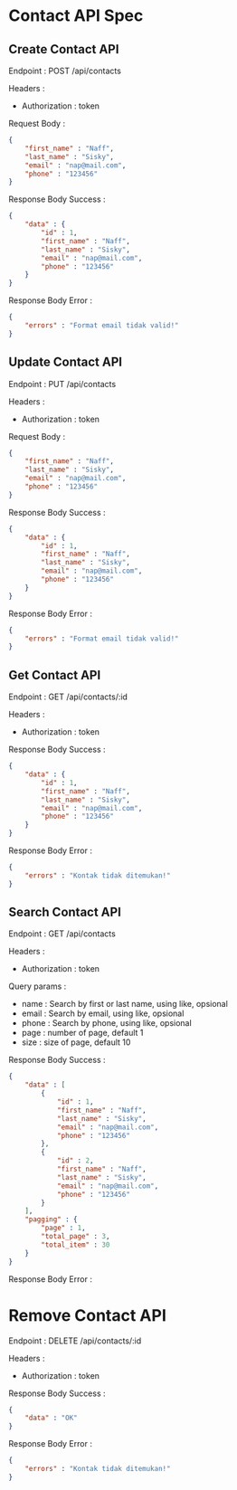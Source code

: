 # Contact API Spec

## Create Contact API

Endpoint : POST /api/contacts

Headers : 
- Authorization : token

Request Body : 
```json
{
    "first_name" : "Naff",
    "last_name" : "Sisky",
    "email" : "nap@mail.com",
    "phone" : "123456"
}
```

Response Body Success : 
```json
{
    "data" : {
        "id" : 1,
        "first_name" : "Naff",
        "last_name" : "Sisky",
        "email" : "nap@mail.com",
        "phone" : "123456"
    }
}
```

Response Body Error : 
```json
{
    "errors" : "Format email tidak valid!"
}
```
## Update Contact API

Endpoint : PUT /api/contacts

Headers : 
- Authorization : token

Request Body :
```json
{
    "first_name" : "Naff",
    "last_name" : "Sisky",
    "email" : "nap@mail.com",
    "phone" : "123456"
}
```

Response Body Success : 
```json
{
    "data" : {
        "id" : 1,
        "first_name" : "Naff",
        "last_name" : "Sisky",
        "email" : "nap@mail.com",
        "phone" : "123456"
    }
}
```
Response Body Error : 
```json
{
    "errors" : "Format email tidak valid!"
}
```
## Get Contact API

Endpoint : GET /api/contacts/:id

Headers : 
- Authorization : token

Response Body Success : 
```json
{
    "data" : {
        "id" : 1,
        "first_name" : "Naff",
        "last_name" : "Sisky",
        "email" : "nap@mail.com",
        "phone" : "123456"
    }
}
```

Response Body Error : 
```json
{
    "errors" : "Kontak tidak ditemukan!"
}
```

## Search Contact API

Endpoint : GET /api/contacts

Headers : 
- Authorization : token

Query params : 
- name : Search by first or last name, using like, opsional
- email : Search by email, using like, opsional
- phone : Search by phone, using like, opsional
- page : number of page, default 1
- size : size of page, default 10

Response Body Success : 
```json
{
    "data" : [
        {
            "id" : 1,
            "first_name" : "Naff",
            "last_name" : "Sisky",
            "email" : "nap@mail.com",
            "phone" : "123456"
        },
        {
            "id" : 2,
            "first_name" : "Naff",
            "last_name" : "Sisky",
            "email" : "nap@mail.com",
            "phone" : "123456"
        }
    ],
    "pagging" : {
        "page" : 1, 
        "total_page" : 3,
        "total_item" : 30
    }
}
```

Response Body Error : 

# Remove Contact API

Endpoint : DELETE /api/contacts/:id

Headers : 
- Authorization : token

Response Body Success : 
```json
{
    "data" : "OK"
}
```

Response Body Error :
```json
{
    "errors" : "Kontak tidak ditemukan!"
}
``` 
